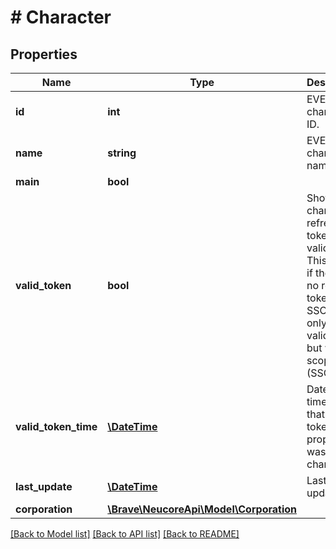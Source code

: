 # # Character

## Properties

Name | Type | Description | Notes
------------ | ------------- | ------------- | -------------
**id** | **int** | EVE character ID. | 
**name** | **string** | EVE character name. | 
**main** | **bool** |  | [optional] 
**valid_token** | **bool** | Shows if character&#39;s refresh token is valid or not.  This is null if there is no refresh token (EVE SSOv1 only) or a valid token but without scopes (SSOv2). | [optional] 
**valid_token_time** | [**\DateTime**](\DateTime.md) | Date and time when that valid token property was last changed. | [optional] 
**last_update** | [**\DateTime**](\DateTime.md) | Last ESI update. | [optional] 
**corporation** | [**\Brave\NeucoreApi\Model\Corporation**](Corporation.md) |  | [optional] 

[[Back to Model list]](../../README.md#documentation-for-models) [[Back to API list]](../../README.md#documentation-for-api-endpoints) [[Back to README]](../../README.md)


